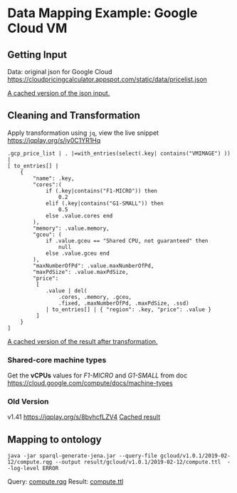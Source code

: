 # Data Mapping Example: Google Cloud VM
## Getting Input
Data: original json for Google Cloud
https://cloudpricingcalculator.appspot.com/static/data/pricelist.json

[A cached version of the json input.](../data/gcloud/v1.62.json)

## Cleaning and Transformation
Apply transformation using `jq`, view the live snippet https://jqplay.org/s/iy0C1YR1Hq
```
.gcp_price_list | . |=with_entries(select(.key| contains("VMIMAGE") )) | 
[ to_entries[] | 
    {
        "name": .key,
        "cores":(
            if (.key|contains("F1-MICRO")) then
                0.2 
            elif (.key|contains("G1-SMALL")) then
                0.5
            else .value.cores end
        ),
        "memory": .value.memory,
        "gceu": (
            if .value.gceu == "Shared CPU, not guaranteed" then
                null
            else .value.gceu end
        ),
        "maxNumberOfPd": .value.maxNumberOfPd,
        "maxPdSize": .value.maxPdSize,
        "price": 
         [ 
            .value | del(
                .cores, .memory, .gceu,
                .fixed, .maxNumberOfPd, .maxPdSize, .ssd)
            | to_entries[] | { "region": .key, "price": .value }
         ] 
    } 
]
```
[A cached version of the result after transformation.](../jq/gcloud/v1.62/compute.json)

### Shared-core machine types
Get the **vCPUs** values for *F1-MICRO* and *G1-SMALL*
from doc https://cloud.google.com/compute/docs/machine-types

### Old Version
v1.41 https://jqplay.org/s/8bvhcfLZV4 [Cached result](../jq/gcloud/v1.41/vm.json)

## Mapping to ontology
```
java -jar sparql-generate-jena.jar --query-file gcloud/v1.0.1/2019-02-12/compute.rqg --output result/gcloud/v1.0.1/2019-02-12/compute.ttl  --log-level ERROR 
```
Query: [compute.rqg](../sparql-generate/gcloud/v1.0.1/2019-02-12/compute.rqg)
Result: [compute.ttl](../sparql-generate/result/gcloud/v1.0.1/2019-02-12/compute.ttl)
